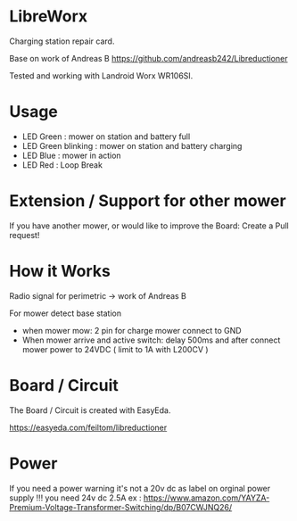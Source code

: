 # LibreWorx
Charging station repair card.

Base on work of Andreas B
https://github.com/andreasb242/Libreductioner

Tested and working with Landroid Worx WR106SI.

# Usage
* LED Green : mower on station and battery full
* LED Green blinking : mower on station and battery charging
* LED Blue : mower in action
* LED Red : Loop Break

# Extension / Support for other mower
If you have another mower, or would like to improve the Board: Create a Pull request!

# How it Works
Radio signal for perimetric -> work of Andreas B

For mower detect base station 
* when mower mow: 2 pin for charge mower connect to GND
* When mower arrive and active switch: delay 500ms and after connect mower power to 24VDC ( limit to 1A with L200CV ) 

# Board / Circuit
The Board / Circuit is created with EasyEda.

https://easyeda.com/feiltom/libreductioner

# Power
If you need a power warning it's not a 20v dc as label on orginal power supply !!! you need 24v dc 2.5A
ex : https://www.amazon.com/YAYZA-Premium-Voltage-Transformer-Switching/dp/B07CWJNQ26/

